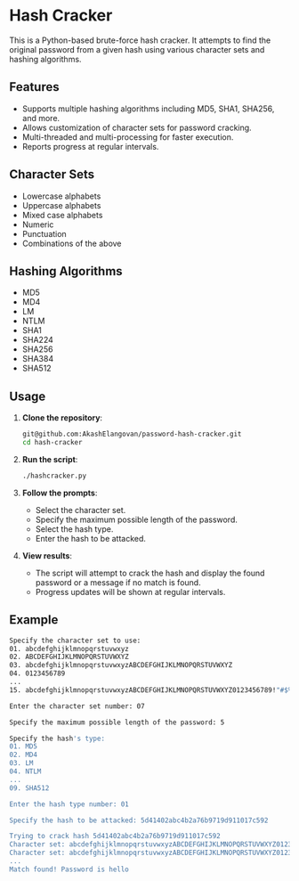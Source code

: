 # Hash Cracker

This is a Python-based brute-force hash cracker. It attempts to find the original password from a given hash using various character sets and hashing algorithms.

## Features

- Supports multiple hashing algorithms including MD5, SHA1, SHA256, and more.
- Allows customization of character sets for password cracking.
- Multi-threaded and multi-processing for faster execution.
- Reports progress at regular intervals.

## Character Sets

- Lowercase alphabets
- Uppercase alphabets
- Mixed case alphabets
- Numeric
- Punctuation
- Combinations of the above

## Hashing Algorithms

- MD5
- MD4
- LM
- NTLM
- SHA1
- SHA224
- SHA256
- SHA384
- SHA512

## Usage

1. **Clone the repository**:
    ```sh
   git@github.com:AkashElangovan/password-hash-cracker.git
    cd hash-cracker
    ```

2. **Run the script**:
    ```sh
    ./hashcracker.py
    ```

3. **Follow the prompts**:
    - Select the character set.
    - Specify the maximum possible length of the password.
    - Select the hash type.
    - Enter the hash to be attacked.

4. **View results**:
    - The script will attempt to crack the hash and display the found password or a message if no match is found.
    - Progress updates will be shown at regular intervals.

## Example

```sh
Specify the character set to use:
01. abcdefghijklmnopqrstuvwxyz
02. ABCDEFGHIJKLMNOPQRSTUVWXYZ
03. abcdefghijklmnopqrstuvwxyzABCDEFGHIJKLMNOPQRSTUVWXYZ
04. 0123456789
...
15. abcdefghijklmnopqrstuvwxyzABCDEFGHIJKLMNOPQRSTUVWXYZ0123456789!"#$%&'()*+,-./:;<=>?@[\]^_`{|}~

Enter the character set number: 07

Specify the maximum possible length of the password: 5

Specify the hash's type:
01. MD5
02. MD4
03. LM
04. NTLM
...
09. SHA512

Enter the hash type number: 01

Specify the hash to be attacked: 5d41402abc4b2a76b9719d911017c592

Trying to crack hash 5d41402abc4b2a76b9719d911017c592
Character set: abcdefghijklmnopqrstuvwxyzABCDEFGHIJKLMNOPQRSTUVWXYZ0123456789, iteration: 100, trying: abcde, hashes/sec: 33
Character set: abcdefghijklmnopqrstuvwxyzABCDEFGHIJKLMNOPQRSTUVWXYZ0123456789, iteration: 200, trying: bcdef, hashes/sec: 50
...
Match found! Password is hello
